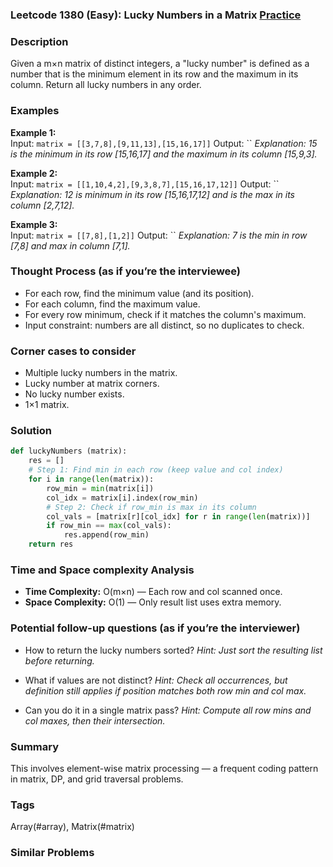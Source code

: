 ### Leetcode 1380 (Easy): Lucky Numbers in a Matrix [Practice](https://leetcode.com/problems/lucky-numbers-in-a-matrix)

### Description  
Given a m×n matrix of distinct integers, a "lucky number" is defined as a number that is the minimum element in its row and the maximum in its column. Return all lucky numbers in any order.

### Examples  

**Example 1:**  
Input: `matrix = [[3,7,8],[9,11,13],[15,16,17]]`
Output: ``
*Explanation: 15 is the minimum in its row [15,16,17] and the maximum in its column [15,9,3].*

**Example 2:**  
Input: `matrix = [[1,10,4,2],[9,3,8,7],[15,16,17,12]]`
Output: ``
*Explanation: 12 is minimum in its row [15,16,17,12] and is the max in its column [2,7,12].*

**Example 3:**  
Input: `matrix = [[7,8],[1,2]]`
Output: ``
*Explanation: 7 is the min in row [7,8] and max in column [7,1].*

### Thought Process (as if you’re the interviewee)  
- For each row, find the minimum value (and its position).
- For each column, find the maximum value.
- For every row minimum, check if it matches the column's maximum.
- Input constraint: numbers are all distinct, so no duplicates to check.

### Corner cases to consider  
- Multiple lucky numbers in the matrix.
- Lucky number at matrix corners.
- No lucky number exists.
- 1×1 matrix.

### Solution

```python
def luckyNumbers (matrix):
    res = []
    # Step 1: Find min in each row (keep value and col index)
    for i in range(len(matrix)):
        row_min = min(matrix[i])
        col_idx = matrix[i].index(row_min)
        # Step 2: Check if row_min is max in its column
        col_vals = [matrix[r][col_idx] for r in range(len(matrix))]
        if row_min == max(col_vals):
            res.append(row_min)
    return res
```

### Time and Space complexity Analysis  
- **Time Complexity:** O(m×n) — Each row and col scanned once.
- **Space Complexity:** O(1) — Only result list uses extra memory.

### Potential follow-up questions (as if you’re the interviewer)  

- How to return the lucky numbers sorted?
  *Hint: Just sort the resulting list before returning.*

- What if values are not distinct?
  *Hint: Check all occurrences, but definition still applies if position matches both row min and col max.*

- Can you do it in a single matrix pass?
  *Hint: Compute all row mins and col maxes, then their intersection.*

### Summary
This involves element-wise matrix processing — a frequent coding pattern in matrix, DP, and grid traversal problems.

### Tags
Array(#array), Matrix(#matrix)

### Similar Problems
